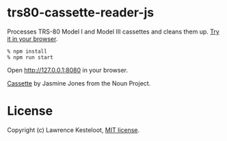 # trs80-cassette-reader-js

Processes TRS-80 Model I and Model III cassettes and cleans them up.
[Try it in your browser](https://lkesteloot.github.io/trs80-cassette-reader-js/).

    % npm install
    % npm run start

Open http://127.0.0.1:8080 in your browser.

[Cassette](https://thenounproject.com/term/cassette/13639/) by Jasmine Jones from the Noun Project.

# License

Copyright (c) Lawrence Kesteloot, [MIT license](LICENSE).

